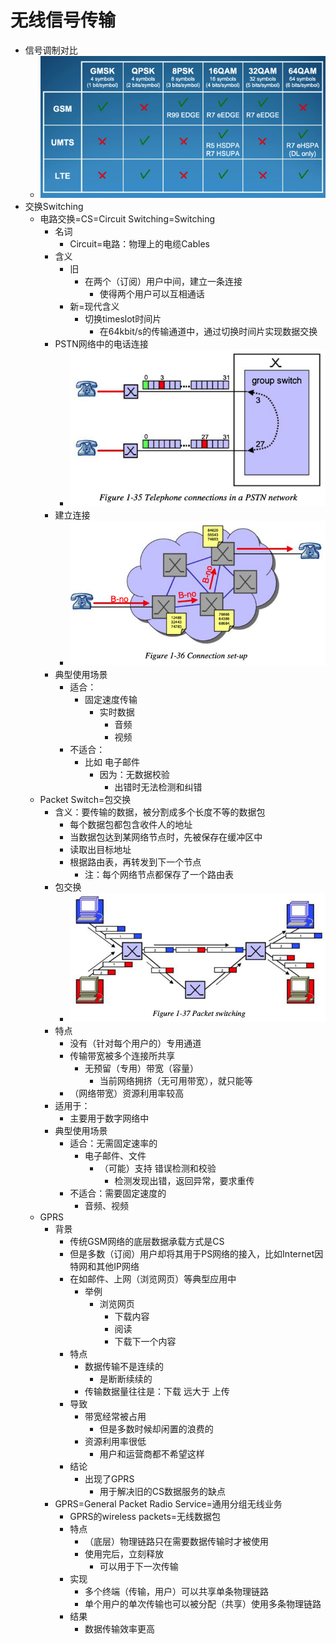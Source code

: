 # 无线信号传输

* 信号调制对比
  * ![signal_module_diff](../assets/img/signal_module_diff.png)
* 交换Switching
  * 电路交换=CS=Circuit Switching=Switching
    * 名词
      * Circuit=电路：物理上的电缆Cables
    * 含义
      * 旧
        * 在两个（订阅）用户中间，建立一条连接
          * 使得两个用户可以互相通话
      * 新=现代含义
        * 切换timeslot时间片
          * 在64kbit/s的传输通道中，通过切换时间片实现数据交换
    * PSTN网络中的电话连接
      * ![telephone_connection_pstn_network](../assets/img/telephone_connection_pstn_network.png)
    * 建立连接
      * ![pstn_telephone_setup_connection](../assets/img/pstn_telephone_setup_connection.png)
    * 典型使用场景
      * 适合：
        * 固定速度传输
          * 实时数据
            * 音频
            * 视频
      * 不适合：
        * 比如 电子邮件
          * 因为：无数据校验
            * 出错时无法检测和纠错
  * Packet Switch=包交换
    * 含义：要传输的数据，被分割成多个长度不等的数据包
      * 每个数据包都包含收件人的地址
      * 当数据包达到某网络节点时，先被保存在缓冲区中
      * 读取出目标地址
      * 根据路由表，再转发到下一个节点
        * 注：每个网络节点都保存了一个路由表
    * 包交换
      * ![transfer_packet_switching](../assets/img/transfer_packet_switching.png)
    * 特点
      * 没有（针对每个用户的）专用通道
      * 传输带宽被多个连接所共享
        * 无预留（专用）带宽（容量）
          * 当前网络拥挤（无可用带宽），就只能等
      * （网络带宽）资源利用率较高
    * 适用于：
      * 主要用于数字网络中
    * 典型使用场景
      * 适合：无需固定速率的
        * 电子邮件、文件
          * （可能）支持 错误检测和校验
            * 检测发现出错，返回异常，要求重传
      * 不适合：需要固定速度的
        * 音频、视频
  * GPRS
    * 背景
      * 传统GSM网络的底层数据承载方式是CS
      * 但是多数（订阅）用户却将其用于PS网络的接入，比如Internet因特网和其他IP网络
      * 在如邮件、上网（浏览网页）等典型应用中
        * 举例
          * 浏览网页
            * 下载内容
            * 阅读
            * 下载下一个内容
      * 特点
        * 数据传输不是连续的
          * 是断断续续的
        * 传输数据量往往是：下载  远大于 上传
      * 导致
        * 带宽经常被占用
          * 但是多数时候却闲置的浪费的
        * 资源利用率很低
          * 用户和运营商都不希望这样
      * 结论
        * 出现了GPRS
          * 用于解决旧的CS数据服务的缺点
    * GPRS=General Packet Radio Service=通用分组无线业务
      * GPRS的wireless packets=无线数据包
      * 特点
        * （底层）物理链路只在需要数据传输时才被使用
        * 使用完后，立刻释放
          * 可以用于下一次传输
      * 实现
        * 多个终端（传输，用户）可以共享单条物理链路
        * 单个用户的单次传输也可以被分配（共享）使用多条物理链路
      * 结果
        * 数据传输效率更高